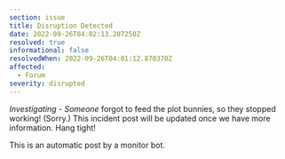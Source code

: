 ```yaml
---
section: issue
title: Disruption Detected
date: 2022-09-26T04:02:13.207250Z
resolved: true
informational: false
resolvedWhen: 2022-09-26T04:01:12.870370Z
affected:
  - Forum
severity: disrupted
---
```

*Investigating* - _Someone_ forgot to feed the plot bunnies, so they stopped working! (Sorry.) This incident post will be updated once we have more information. Hang tight!

This is an automatic post by a monitor bot.
        